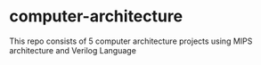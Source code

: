# computer-architecture
This repo consists of 5 computer architecture projects using MIPS architecture and Verilog Language
